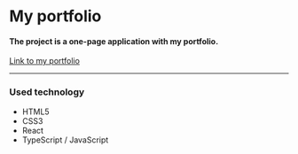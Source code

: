 # My portfolio

#### The project is a one-page application with my portfolio.

[Link to my portfolio](https://mary-an-safronova.github.io/portfolio/)
___

### Used technology

* HTML5
* CSS3
* React
* TypeScript / JavaScript
